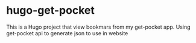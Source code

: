 # hugo-get-pocket
This is a Hugo project that view bookmars from my get-pocket app. Using get-pocket api to generate json to use in website
